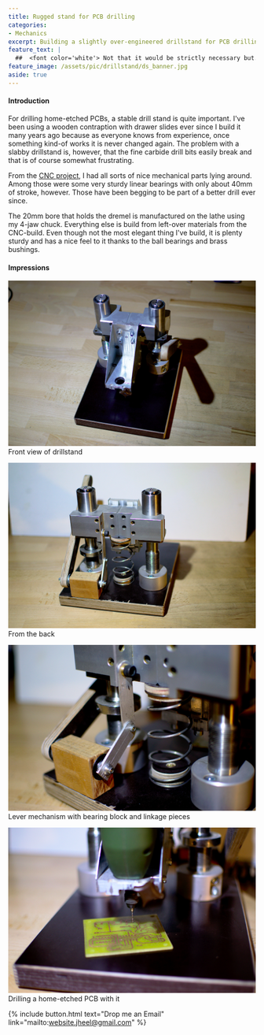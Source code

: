 ```yaml
---
title: Rugged stand for PCB drilling
categories:
- Mechanics
excerpt: Building a slightly over-engineered drillstand for PCB drilling with the dremel.
feature_text: |
  ##  <font color='white'> Not that it would be strictly necessary but... </font>
feature_image: /assets/pic/drillstand/ds_banner.jpg
aside: true
---
```


#### Introduction
For drilling home-etched PCBs, a stable drill stand is quite important. I've been using a wooden contraption with drawer slides ever since I build it many years ago because as everyone knows from experience, once something kind-of works it is never changed again. The problem with a slabby drillstand is, however, that the fine carbide drill bits easily break and that is of course somewhat frustrating.

From the [CNC project](/cnc/2019/09/01/cnc-screen-printer-part-1/), I had all sorts of nice mechanical parts lying around. Among those were some very sturdy linear bearings with only about 40mm of stroke, however. Those have been begging to be part of a better drill ever since.

The 20mm bore that holds the dremel is manufactured on the lathe using my 4-jaw chuck. Everything else is build from left-over materials from the CNC-build. Even though not the most elegant thing I've build, it is plenty sturdy and has a nice feel to it thanks to the ball bearings and brass bushings.

#### Impressions
![Drillstand overall](/assets/pic/drillstand/ds1.jpg)
Front view of drillstand

![Drillstand overall](/assets/pic/drillstand/ds2.jpg)
From the back

![Drillstand overall](/assets/pic/drillstand/ds3.jpg)
Lever mechanism with bearing block and linkage pieces

![Drillstand overall](/assets/pic/drillstand/ds4.jpg)
Drilling a home-etched PCB with it


{% include button.html text="Drop me an Email" link="mailto:website.jheel@gmail.com" %}

<!-- more -->
